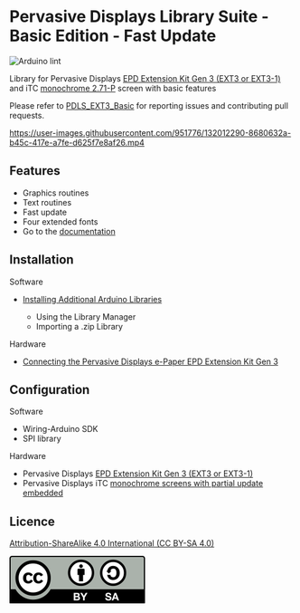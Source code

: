 # Pervasive Displays Library Suite - Basic Edition - Fast Update

![Arduino lint](https://github.com/rei-vilo/PDLS_EXT3_Basic_Fast/actions/workflows/main.yml/badge.svg)

Library for Pervasive Displays [EPD Extension Kit Gen 3 (EXT3 or EXT3-1)](https://www.pervasivedisplays.com/product/epd-extension-kit-gen-3-EXT3/) and iTC [monochrome 2.71-P](https://www.pervasivedisplays.com/product/2-71-e-ink-display-aurora-mb-v231/) screen with basic features

Please refer to [PDLS_EXT3_Basic](https://github.com/rei-vilo/PDLS_EXT3_Basic/issues) for reporting issues and contributing pull requests.

https://user-images.githubusercontent.com/951776/132012290-8680632a-b45c-417e-a7fe-d625f7e8af26.mp4

## Features

+ Graphics routines
+ Text routines
+ Fast update
+ Four extended fonts
+ Go to the [documentation](https://rei-vilo.github.io/PDLS_EXT3_Basic_Documentation/index.html) 

## Installation

Software

+ [Installing Additional Arduino Libraries](https://www.arduino.cc/en/guide/libraries)

    + Using the Library Manager
    + Importing a .zip Library

Hardware

* [Connecting the Pervasive Displays e-Paper EPD Extension Kit Gen 3](https://embeddedcomputing.weebly.com/connecting-the-e-paper-epd-extension-kit-gen-3.html)

## Configuration

Software

* Wiring-Arduino SDK
* SPI library

Hardware

* Pervasive Displays [EPD Extension Kit Gen 3 (EXT3 or EXT3-1)](https://www.pervasivedisplays.com/product/epd-extension-kit-gen-3-EXT3/)
* Pervasive Displays iTC [monochrome screens with partial update embedded](https://www.pervasivedisplays.com/products/?_sft_etc_itc=pu)

## Licence

[Attribution-ShareAlike 4.0 International (CC BY-SA 4.0)](./LICENCE.md)

![](./by-sa.svg)
